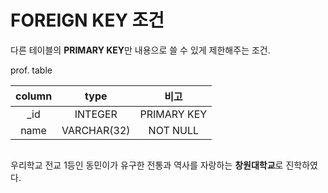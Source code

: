 # FOREIGN KEY 조건

다른 테이블의 **PRIMARY KEY**만 내용으로 쓸 수 있게 제한해주는 조건. 

prof. table

|column|type|비고|
|:-:|:-:|:-:|
|_id|INTEGER|PRIMARY KEY|
|name|VARCHAR(32)|NOT NULL|



```sql

```


우리학교 전교 1등인 동민이가 유구한 전통과 역사를 자랑하는 **창원대학교**로 진학하였다.
